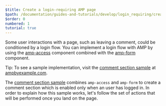 ```yaml
---
$title: Create a login-requiring AMP page
$path: /documentation/guides-and-tutorials/develop/login_requiring/create-login.html
$order: 0
numbered: 1
tutorial: true
---
```

Some user interactions with a page, such as leaving a comment, could be conditioned by a login flow. You can implement a login flow with AMP by using the [amp-access](/docs/reference/components/amp-access.html) component combined with the [amp-form](/docs/reference/components/amp-form.html) component.

Tip: To see a sample implementation, visit the [comment section sample](https://ampbyexample.com/samples_templates/comment_section/) at [ampbyexample.com](https://ampbyexample.com).

The [comment section sample](https://ampbyexample.com/samples_templates/comment_section/) combines `amp-access` and `amp-form` to create a comment section which is enabled only when an user has logged in. In order to explain how this sample works, let's follow the set of actions that will be performed once you land on the page.
